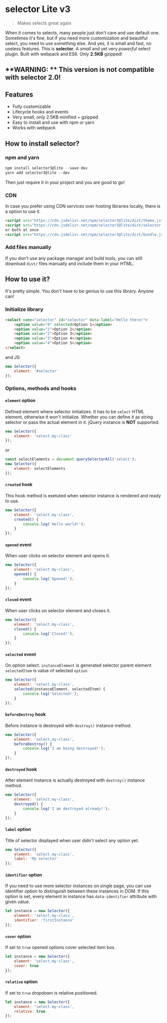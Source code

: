 # selector Lite v3
> Makes selects great again

When it comes to selects, many people just don't care and use default one. Sometimes it's fine, but if you need more
customization and beautiful select, you need to use something else. And yes, it is small and fast, no useless features.
This is **selector**. A *small* and yet very *powerful* select plugin. Built with webpack and ES6. Only **2.5KB**
gzipped!

## **WARNING: ** This version is not compatible with selector 2.0!

## Features
- Fully customizable
- Lifecycle hooks and events
- Very small, only 2.5KB minified + gzipped
- Easy to install and use with npm or yarn
- Works with webpack

## How to install selector?
### npm and yarn
```javascript
npm install selector3@lite --save-dev
yarn add selector3@lite --dev
```
Then just require it in your project and you are good to go!

### CDN
In case you prefer using CDN services over hosting libraries locally, there is a option to use it.
```html
<script src="https://cdn.jsdelivr.net/npm/selector3@lite/dist/theme.js"></script>
<script src="https://cdn.jsdelivr.net/npm/selector3@lite/dist/selector.js"></script>
or both at once
<script src="https://cdn.jsdelivr.net/npm/selector3@lite/dist/bundle.js"></script>
```

### Add files manually
If you don't use any package manager and build tools, you can still download `dist/` files manually and include them
in your HTML.

## How to use it?
It's pretty simple. You don't have to be genius to use this library. Anyone can!

### Initialize library
```html
<select name="selector" id="selector" data-label="Hello there!">
    <option value="0" selected>Option 1</option>
    <option value="1">Option 2</option>
    <option value="2">Option 3</option>
    <option value="3">Option 4</option>
    <option value="4">Option 5</option>
</select>
```
and JS:
```javascript
new Selector({
    element: '#selector'
});
```

### Options, methods and hooks
#### `element` option
Defined element where selector initializes. It has to be `select` HTML element, otherwise it won't initialize.
Whether you can define it as string selector or pass the actual element in it. jQuery instance is **NOT** supported.
```javascript
new Selector({
    element: 'select.my-class'
});
```
or
```javascript
const selectElements = document.querySelectorAll('select');
new Selector({
    element: selectElements
});
```

#### `created` hook
This hook method is exetuted when selector instance is rendered and ready to use.
```javascript
new Selector({
    element: 'select.my-class',
    created() {
        console.log('Hello world!');
    }
});
```

#### `opened` event
When user clicks on selector element and opens it.
```javascript
new Selector({
    element: 'select.my-class',
    opened() {
        console.log('Opened!');
    }
});
```

#### `closed` event
When user clicks on selector element and closes it.
```javascript
new Selector({
    element: 'select.my-class',
    closed() {
        console.log('Closed!');
    }
});
```

#### `selected` event
On option select.
`instanceElement` is generated selector parent element
`selectedItem` is value of selected `option`
```javascript
new Selector({
    element: 'select.my-class',
    selected(instanceElement, selectedItem) {
        console.log('Selected!');
    }
});
```

#### `beforeDestroy` hook
Before instance is destroyed with `destroy()` instance method.
```javascript
new Selector({
    element: 'select.my-class',
    beforeDestroy() {
        console.log('I am being destroyed!');
    }
});
```

#### `destroyed` hook
After element instance is actually destroyed with `destroy()` instance method.
```javascript
new Selector({
    element: 'select.my-class',
    destroyed() {
        console.log('I am destroyed already!');
    }
});
```

#### `label` option
Title of selector displayed when user didn't select any option yet.
```javascript
new Selector({
    element: 'select.my-class',
    label: 'My selector'
});
```

#### `identifier` option
If you need to use more selector instances on single page, you can use identifier option to distinguish between these
instances in DOM. If this option is set, every element in instance has `data-identifier` attribute with given value.
```javascript
let instance = new Selector({
    element: 'select.my-class',
    identifier: 'firstInstance'
});
```

#### `cover` option
If set to `true` opened options cover selected item box.
```javascript
let instance = new Selector({
    element: 'select.my-class',
    cover: true
});
```

#### `relative` option
If set to `true` dropdown is relative positioned.
```javascript
let instance = new Selector({
    element: 'select.my-class',
    relative: true
});
```